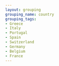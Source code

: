 ```yaml
---
layout: grouping 
grouping_name: country
grouping_tags:
- Greece
- Italy
- Portugal
- Spain
- Switzerland
- Germany
- Belgium
- France
---
```

